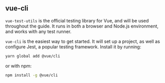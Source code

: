 ## vue-cli

`vue-test-utils` is the official testing library for Vue, and will be used throughout the guide. It runs in both a browser and Node.js environment, and works with any test runner. 

`vue-cli` is the easiest way to get started. It will set up a project, as well as configure Jest, a popular testing framework. Install it by running:

```sh
yarn global add @vue/cli
```

or with npm:

```sh
npm install -g @vue/cli
```

